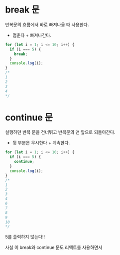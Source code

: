 # break 문

반복문의 흐름에서 바로 빠져나올 때 사용한다.
- 멈춘다 + 빠져나간다.

```javascript
for (let i = 1; i <= 10; i++) {
  if (i === 5) {
    break;
  }
  console.log(i);
}
/*
1
2
3
4
*/
```

# continue 문
실행하던 반복 문을 건너뛰고 반복문의 맨 앞으로 되돌아간다.
- 뒷 부분은 무시한다 + 계속한다.

```javascript
for (let i = 1; i <= 10; i++) {
  if (i === 5) {
    continue;
  }
  console.log(i);
}
/*
1
2
3
4
6
7
8
9
10
*/
```
5를 출력하지 않는다!!

사실 이 break와 continue 문도 리액트를 사용하면서 
